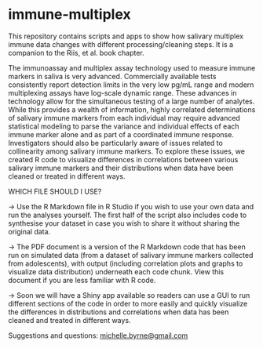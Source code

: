 # immune-multiplex
This repository contains scripts and apps to show how salivary multiplex immune data changes with different processing/cleaning steps. It is a companion to the Riis, et al. book chapter.

The immunoassay and multiplex assay technology used to measure immune markers in saliva is very advanced. Commercially available tests consistently report detection limits in the very low pg/mL range and modern multiplexing assays have log-scale dynamic range. These advances in technology allow for the simultaneous testing of a large number of analytes. While this provides a wealth of information, highly correlated determinations of salivary immune markers from each individual may require advanced statistical modeling to parse the variance and individual effects of each immune marker alone and as part of a coordinated immune response. Investigators should also be particularly aware of issues related to collinearity among salivary immune markers. To explore these issues, we created R code to visualize differences in correlations between various salivary immune markers and their distributions when data have been cleaned or treated in different ways.

WHICH FILE SHOULD I USE?

-> Use the R Markdown file in R Studio if you wish to use your own data and run the analyses yourself. The first half of the script also includes code to synthesise your dataset in case you wish to share it without sharing the original data.

-> The PDF document is a version of the R Markdown code that has been run on simulated data (from a dataset of salivary immune markers collected from adolescents), with output (including correlation plots and graphs to visualize data distribution) underneath each code chunk. View this document if you are less familiar with R code.

-> Soon we will have a Shiny app available so readers can use a GUI to run different sections of the code in order to more easily and quickly visualize the differences in distributions and correlations when data has been cleaned and treated in different ways.

Suggestions and questions: michelle.byrne@gmail.com
